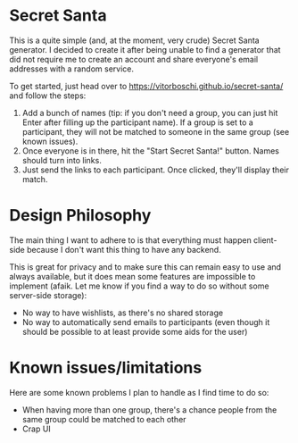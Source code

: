 # Secret Santa
This is a quite simple (and, at the moment, very crude) Secret Santa generator. I decided to create it after being unable to find a generator that did not require me to create an account and share everyone's email addresses with a random service.

To get started, just head over to https://vitorboschi.github.io/secret-santa/ and follow the steps:
1. Add a bunch of names (tip: if you don't need a group, you can just hit Enter after filling up the participant name). If a group is set to a participant, they will not be matched to someone in the same group (see known issues).
2. Once everyone is in there, hit the "Start Secret Santa!" button. Names should turn into links.
3. Just send the links to each participant. Once clicked, they'll display their match.

# Design Philosophy
The main thing I want to adhere to is that everything must happen client-side because I don't want this thing to have any backend.

This is great for privacy and to make sure this can remain easy to use and always available, but it does mean some features are impossible to implement (afaik. Let me know if you find a way to do so without some server-side storage):
- No way to have wishlists, as there's no shared storage
- No way to automatically send emails to participants (even though it should be possible to at least provide some aids for the user)

# Known issues/limitations
Here are some known problems I plan to handle as I find time to do so:
- When having more than one group, there's a chance people from the same group could be matched to each other
- Crap UI
